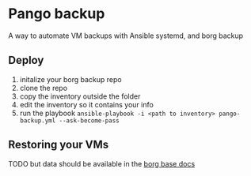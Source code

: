 # Pango backup
A way to automate VM backups with Ansible systemd, and borg backup

## Deploy
1. initalize your borg backup repo
2. clone the repo
3. copy the inventory outside the folder
4. edit the inventory so it contains  your info
5. run the playbook ```ansible-playbook -i <path to inventory> pango-backup.yml --ask-become-pass```

## Restoring your VMs
TODO but data should be available in the [borg base docs](https://docs.borgbase.com/restore/borg/cli/)
